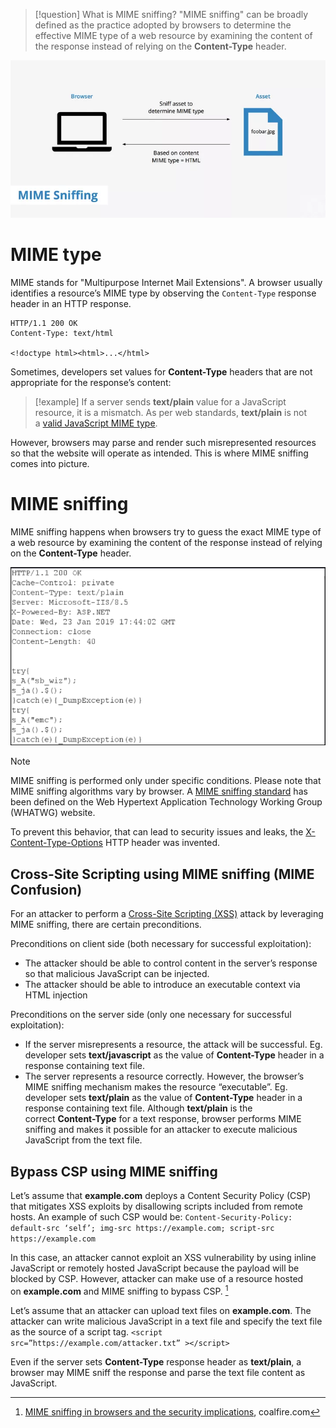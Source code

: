 >[!question] What is MIME sniffing?
>"MIME sniffing" can be broadly defined as the practice adopted by browsers to determine the effective MIME type of a web resource by examining the content of the response instead of relying on the **Content-Type** header.

![](Pasted%20image%2020231013115300.png)
# MIME type

MIME stands for "Multipurpose Internet Mail Extensions". A browser usually identifies a resource’s MIME type by observing the `Content-Type` response header in an HTTP response.

```http
HTTP/1.1 200 OK
Content-Type: text/html

<!doctype html><html>...</html>
```

Sometimes, developers set values for **Content-Type** headers that are not appropriate for the response’s content:

>[!example]
>If a server sends **text/plain** value for a JavaScript resource, it is a mismatch. As per web standards, **text/plain** is not a [valid JavaScript MIME type](https://mimesniff.spec.whatwg.org/#javascript-mime-type).

However, browsers may parse and render such misrepresented resources so that the website will operate as intended. This is where MIME sniffing comes into picture.

# MIME sniffing

MIME sniffing happens when browsers try to guess the exact MIME type of a web resource by examining the content of the response instead of relying on the **Content-Type** header.

![](MIME-sniffing.png)

>[!note]
>MIME sniffing is performed only under specific conditions. Please note that MIME sniffing algorithms vary by browser. A [MIME sniffing standard](https://mimesniff.spec.whatwg.org/) has been defined on the Web Hypertext Application Technology Working Group (WHATWG) website.

To prevent this behavior, that can lead to security issues and leaks, the [X-Content-Type-Options](X-Content-Type-Options.md) HTTP header was invented.

## Cross-Site Scripting using MIME sniffing (MIME Confusion)

For an attacker to perform a [Cross-Site Scripting (XSS)](Cross-Site%20Scripting%20(XSS).md) attack by leveraging MIME sniffing, there are certain preconditions.

Preconditions on client side (both necessary for successful exploitation): 
- The attacker should be able to control content in the server’s response so that malicious JavaScript can be injected.
- The attacker should be able to introduce an executable context via HTML injection

Preconditions on the server side (only one necessary for successful exploitation): 
- If the server misrepresents a resource, the attack will be successful. Eg. developer sets **text/javascript** as the value of **Content-Type** header in a response containing text file.  
- The server represents a resource correctly. However, the browser’s MIME sniffing mechanism makes the resource “executable”. Eg. developer sets **text/plain** as the value of **Content-Type** header in a response containing text file. Although **text/plain** is the correct **Content-Type** for a text response, browser performs MIME sniffing and makes it possible for an attacker to execute malicious JavaScript from the text file.

## Bypass CSP using MIME sniffing

Let’s assume that **example.com** deploys a Content Security Policy (CSP) that mitigates XSS exploits by disallowing scripts included from remote hosts. 
An example of such CSP would be:
`Content-Security-Policy: default-src ‘self’; img-src https://example.com; script-src https://example.com`

In this case, an attacker cannot exploit an XSS vulnerability by using inline JavaScript or remotely hosted JavaScript because the payload will be blocked by CSP. However, attacker can make use of a resource hosted on **example.com** and MIME sniffing to bypass CSP. [^coalfire]

[^coalfire]: [MIME sniffing in browsers and the security implications](https://www.coalfire.com/the-coalfire-blog/mime-sniffing-in-browsers-and-the-security), coalfire.com

Let’s assume that an attacker can upload text files on **example.com**. The attacker can write malicious JavaScript in a text file and specify the text file as the source of a script tag.
`<script src=”https://example.com/attacker.txt” ></script>`

Even if the server sets **Content-Type** response header as **text/plain**, a browser may MIME sniff the response and parse the text file content as JavaScript.